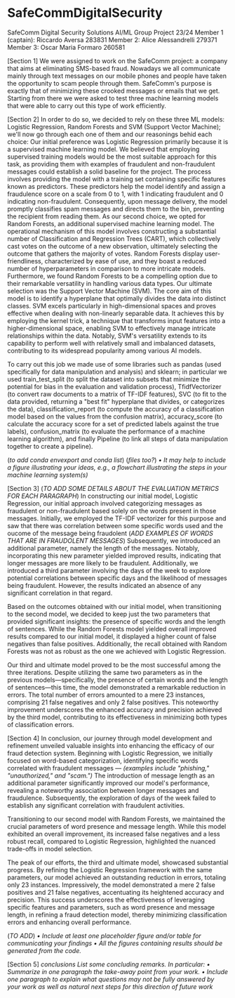 # SafeCommDigitalSecurity

SafeComm Digital Security Solutions AI/ML Group Project 23/24
Member 1 (captain): Riccardo Aversa 283831
Member 2: Alice Alessandrelli 279371
Member 3: Oscar Maria Formaro 260581

[Section 1]
We were assigned to work on the SafeComm project: a company that aims at eliminating SMS-based fraud. Nowadays we all communicate mainly through text messages on our mobile phones and people have taken the opportunity to scam people through them. 
SafeComm's purpose is exactly that of minimizing these crooked messages or emails that we get. Starting from there we were asked to test three machine learning models that were able to carry out this type of work efficiently. 

[Section 2]
In order to do so, we decided to rely on these three ML models: Logistic Regression, Random Forests and SVM (Support Vector Machine); we'll now go through each one of them and our reasonings behid each choice:
Our initial preference was Logistic Regression primarily because it is a supervised machine learning model. We believed that employing supervised training models would be the most suitable approach for this task, as providing them with examples of fraudulent and non-fraudulent messages could establish a solid baseline for the project. The process involves providing the model with a training set containing specific features known as predictors. These predictors help the model identify and assign a fraudulence score on a scale from 0 to 1, with 1 indicating fraudulent and 0 indicating non-fraudulent. Consequently, upon message delivery, the model promptly classifies spam messages and directs them to the bin, preventing the recipient from reading them.
As our second choice, we opted for Random Forests, an additional supervised machine learning model. The operational mechanism of this model involves constructing a substantial number of Classification and Regression Trees (CART), which collectively cast votes on the outcome of a new observation, ultimately selecting the outcome that gathers the majority of votes. Random Forests display user-friendliness, characterized by ease of use, and they boast a reduced number of hyperparameters in comparison to more intricate models. Furthermore, we found Random Forests to be a compelling option due to their remarkable versatility in handling various data types.
Our ultimate selection was the Support Vector Machine (SVM). The core aim of this model is to identify a hyperplane that optimally divides the data into distinct classes. SVM excels particularly in high-dimensional spaces and proves effective when dealing with non-linearly separable data. It achieves this by employing the kernel trick, a technique that transforms input features into a higher-dimensional space, enabling SVM to effectively manage intricate relationships within the data. Notably, SVM's versatility extends to its capability to perform well with relatively small and imbalanced datasets, contributing to its widespread popularity among various AI models.

To carry out this job we made use of some libraries such as pandas (used specifically for data manipulation and analysis) and sklearn; in particular we used train_test_split (to split the dataset into subsets that minimize the potential for bias in the evaluation and validation process), TfidfVectorizer (to convert raw documents to a matrix of TF-IDF features), SVC (to fit to the data provided, returning a "best fit" hyperplane that divides, or categorizes the data), classification_report (to compute the accuracy of a classification model based on the values from the confusion matrix), accuracy_score (to calculate the accuracy score for a set of predicted labels against the true labels), confusion_matrix (to evaluate the performance of a machine learning algorithm), and finally Pipeline (to link all steps of data manipulation together to create a pipeline). 

(*to add conda envexport and conda list*)
(*files too?*)
*• It may help to include a figure illustrating your ideas, e.g., a flowchart illustrating the steps in your machine learning system(s)*


[Section 3]   (*TO ADD SOME DETAILS ABOUT THE EVALUATION METRICS FOR EACH PARAGRAPH*)
In constructing our initial model, Logistic Regression, our initial approach involved categorizing messages as fraudulent or non-fraudulent based solely on the words present in those messages. Initially, we employed the TF-IDF vectorizer for this purpose and saw that there was correlation between some specific words used and the oucome of the message being fraudolent (*ADD EXAMPLES OF WORDS THAT ARE IN FRAUDOLENT MESSAGES*) Subsequently, we introduced an additional parameter, namely the length of the messages. Notably, incorporating this new parameter yielded improved results, indicating that longer messages are more likely to be fraudulent. Additionally, we introduced a third parameter involving the days of the week to explore potential correlations between specific days and the likelihood of messages being fraudulent. However, the results indicated an absence of any significant correlation in that regard.

Based on the outcomes obtained with our initial model, when transitioning to the second model, we decided to keep just the two parameters that provided significant insights: the presence of specific words and the length of sentences. While the Random Forests model yielded overall improved results compared to our initial model, it displayed a higher count of false negatives than false positives. Additionally, the recall obtained with Random Forests was not as robust as the one we achieved with Logistic Regression.

Our third and ultimate model proved to be the most successful among the three iterations. Despite utilizing the same two parameters as in the previous models—specifically, the presence of certain words and the length of sentences—this time, the model demonstrated a remarkable reduction in errors. The total number of errors amounted to a mere 23 instances, comprising 21 false negatives and only 2 false positives. This noteworthy improvement underscores the enhanced accuracy and precision achieved by the third model, contributing to its effectiveness in minimizing both types of classification errors.

[Section 4]
In conclusion, our journey through model development and refinement unveiled valuable insights into enhancing the efficacy of our fraud detection system. Beginning with Logistic Regression, we initially focused on word-based categorization, identifying specific words correlated with fraudulent messages — *(examples include "phishing," "unauthorized," and "scam.")* The introduction of message length as an additional parameter significantly improved our model's performance, revealing a noteworthy association between longer messages and fraudulence. Subsequently, the exploration of days of the week failed to establish any significant correlation with fraudulent activities.

Transitioning to our second model with Random Forests, we maintained the crucial parameters of word presence and message length. While this model exhibited an overall improvement, its increased false negatives and a less robust recall, compared to Logistic Regression, highlighted the nuanced trade-offs in model selection.

The peak of our efforts, the third and ultimate model, showcased substantial progress. By refining the Logistic Regression framework with the same parameters, our model achieved an outstanding reduction in errors, totaling only 23 instances. Impressively, the model demonstrated a mere 2 false positives and 21 false negatives, accentuating its heightened accuracy and precision. This success underscores the effectiveness of leveraging specific features and parameters, such as word presence and message length, in refining a fraud detection model, thereby minimizing classification errors and enhancing overall performance.

(*TO ADD*)
*• Include at least one placeholder figure and/or table for communicating your findings*
*• All the figures containing results should be generated from the code.*

[Section 5] 
*conclusions*
*List some concluding remarks. In particular:*
*• Summarize in one paragraph the take-away point from your work.*
*• Include one paragraph to explain what questions may not be fully answered by your work as well as natural next steps for this direction of future work*

